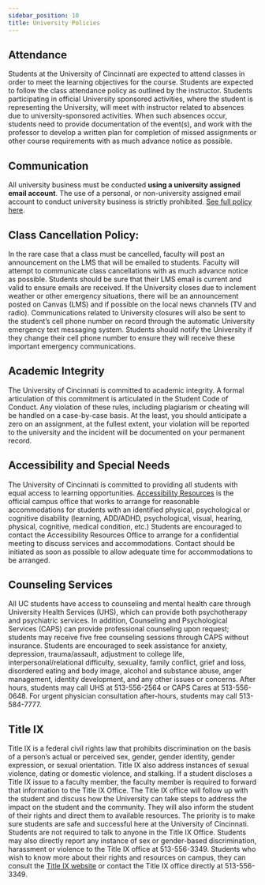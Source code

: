```yaml
---
sidebar_position: 10
title: University Policies
---
```


## Attendance
Students at the University of Cincinnati are expected to attend classes in order to meet the learning objectives for the course. Students are expected to follow the class attendance policy as outlined by the instructor. Students participating in official University sponsored activities, where the student is representing the University, will meet with instructor related to absences due to university-sponsored activities. When such absences occur, students need to provide documentation of the event(s), and work with the professor to develop a written plan for completion of missed assignments or other course requirements with as much advance notice as possible.

## Communication
All university business must be conducted **using a university assigned email account**. The use of a personal, or non-university assigned email account to conduct university business is strictly prohibited. [See full policy here](https://www.uc.edu/content/dam/uc/infosec/docs/policies/Electronic_Mail_Policy_9_1_4.pdf).

## Class Cancellation Policy: 
In the rare case that a class must be cancelled, faculty will post an announcement on the LMS that will be emailed to students.  Faculty will attempt to communicate class cancellations with as much advance notice as possible. Students should be sure that their LMS email is current and valid to ensure emails are received. If the University closes due to inclement weather or other emergency situations, there will be an announcement posted on Canvas (LMS) and if possible on the local news channels (TV and radio).  Communications related to University closures will also be sent to the student’s cell phone number on record through the automatic University emergency text messaging system. Students should notify the University if they change their cell phone number to ensure they will receive these important emergency communications.

## Academic Integrity
The University of Cincinnati is committed to academic integrity. A formal articulation of this commitment is articulated in the Student Code of Conduct. Any violation of these rules, including plagiarism or cheating will be handled on a case-by-case basis. At the least, you should anticipate a zero on an assignment, at the fullest extent, your violation will be reported to the university and the incident will be documented on your permanent record.

## Accessibility and Special Needs
The University of Cincinnati is committed to providing all students with equal access to learning opportunities. [Accessibility Resources](http://www.uc.edu/aess/disability.html) is the official campus office that works to arrange for reasonable accommodations for students with an identified physical, psychological or cognitive disability (learning, ADD/ADHD, psychological, visual, hearing, physical, cognitive, medical condition, etc.) Students are encouraged to contact the Accessibility Resources Office to arrange for a confidential meeting to discuss services and accommodations. Contact should be initiated as soon as possible to allow adequate time for accommodations to be arranged.

## Counseling Services
All UC students have access to counseling and mental health care through University Health Services (UHS), which can provide both psychotherapy and psychiatric services. In addition, Counseling and Psychological Services (CAPS) can provide professional counseling upon request; students may receive five free counseling sessions through CAPS without insurance. Students are encouraged to seek assistance for anxiety, depression, trauma/assault, adjustment to college life, interpersonal/relational difficulty, sexuality, family conflict, grief and loss, disordered eating and body image, alcohol and substance abuse, anger management, identity development, and any other issues or concerns. After hours, students may call UHS at 513-556-2564 or CAPS Cares at 513-556-0648. For urgent physician consultation after-hours, students may call 513-584-7777.

## Title IX
Title IX is a federal civil rights law that prohibits discrimination on the basis of a person’s actual or perceived sex, gender, gender identity, gender expression, or sexual orientation. Title IX also address instances of sexual violence, dating or domestic violence, and stalking. If a student discloses a Title IX issue to a faculty member, the faculty member is required to forward that information to the Title IX Office. The Title IX office will follow up with the student and discuss how the University can take steps to address the impact on the student and the community.  They will also inform the student of their rights and direct them to available resources.  The priority is to make sure students are safe and successful here at the University of Cincinnati.  Students are not required to talk to anyone in the Title IX Office. Students may also directly report any instance of sex or gender-based discrimination, harassment or violence to the Title IX office at 513-556-3349. Students who wish to know more about their rights and resources on campus, they can consult the [Title IX website](http://www.uc.edu/titleix) or contact the Title IX office directly at 513-556-3349.
